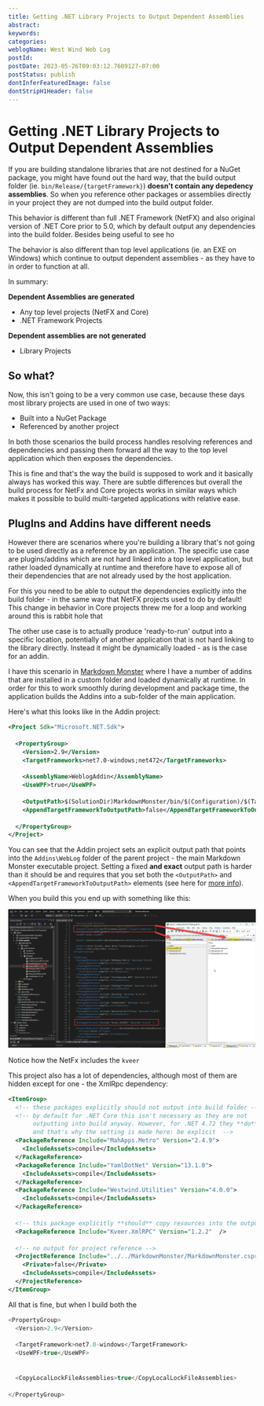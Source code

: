 ```yaml
---
title: Getting .NET Library Projects to Output Dependent Assemblies
abstract: 
keywords: 
categories: 
weblogName: West Wind Web Log
postId: 
postDate: 2023-05-26T09:03:12.7609127-07:00
postStatus: publish
dontInferFeaturedImage: false
dontStripH1Header: false
---
```

# Getting .NET Library Projects to Output Dependent Assemblies

If you are building standalone libraries that are not destined for a NuGet package, you might have found out the hard way, that the build output folder (ie. `bin/Release/{targetFramework}`) **doesn't contain any depedency assemblies**. So when you reference other packages or assemblies directly in your project they are not dumped into the build output folder.

This behavior is different than full .NET Framework (NetFX) and also original version of .NET Core prior to 5.0,  which by default output any dependencies into the build folder. Besides being useful to see ho

The behavior is also different than top level applications (ie. an EXE on Windows) which continue to output dependent assemblies - as they have to in order to function at all.

In summary:

**Dependent Assemblies are generated**

* Any top level projects (NetFX and Core)
* .NET Framework Projects

**Dependent assemblies are not generated**

* Library Projects

## So what?
Now, this isn't going to be a very common use case, because these days most library projects are used in one of two ways:

* Built into a NuGet Package
* Referenced by another project

In both those scenarios the build process handles resolving references and dependencies and passing them forward all the way to the top level application which then exposes the dependencies. 

This is fine and that's the way the build is supposed to work and it basically always has worked this way. There are subtle differences but overall the build process for NetFx and Core projects works in similar ways which makes it possible to build multi-targeted applications with relative ease.

## PlugIns and Addins have different needs
However there are scenarios where you're building a library that's not going to be used directly as a reference by an application. The specific use case are plugins/addins which are not hard linked into a top level application, but rather loaded dynamically at runtime and therefore have to expose all of their dependencies that are not already used by the host application.

For this you need to be able to output the dependencies explicitly into the build folder - in the same way that NetFX projects used to do by default! This change in behavior in Core projects threw me for a loop and working around this is rabbit hole that 

The other use case is to actually produce 'ready-to-run' output into a specific location, potentially of another application that is not hard linking to the library directly. Instead it might be dynamically loaded - as is the case for an addin.

I have this scenario in [Markdown Monster](https://markdownmonster.west-wind.com) where I have a number of addins that are installed in a custom folder and loaded dynamically at runtime. In order for this to work smoothly during development and package time, the application builds the Addins into a sub-folder of the main application. 

Here's what this looks like in the Addin project:

```xml
<Project Sdk="Microsoft.NET.Sdk">

  <PropertyGroup>
    <Version>2.9</Version>
    <TargetFrameworks>net7.0-windows;net472</TargetFrameworks>
    
    <AssemblyName>WeblogAddin</AssemblyName>
    <UseWPF>true</UseWPF>
    
    <OutputPath>$(SolutionDir)MarkdownMonster/bin/$(Configuration)/$(TargetFramework)/Addins/Weblog</OutputPath>
    <AppendTargetFrameworkToOutputPath>false</AppendTargetFrameworkToOutputPath>
    
  </PropertyGroup>
</Project>  
```

You can see that the Addin project sets an explicit output path that points into the `Addins\WebLog` folder of the parent project - the main Markdown Monster executable project. Setting a fixed **and exact** output path is harder than it should be and requires that you set both the `<OutputPath>` and `<AppendTargetFrameworkToOutputPath>` elements (see here for [more info](https://weblog.west-wind.com/posts/2023/Apr/21/Setting-an-Absolute-Output-Path-for-NET-SDK-Projects)).


When you build this you end up with something like this:

![](DIfferenceBetweenNetFxandCore.png)

Notice how the NetFx includes the `kveer`


This project also has a lot of dependencies, although most of them are hidden except for one - the XmlRpc dependency:

```xml
<ItemGroup>
  <!-- these packages explicitly should not output into build folder -->
  <!-- by default for .NET Core this isn't necessary as they are not
       outputting into build anyway. However, for .NET 4.72 they **do** 
       and that's why the setting is made here: be explicit  -->
  <PackageReference Include="MahApps.Metro" Version="2.4.9">
    <IncludeAssets>compile</IncludeAssets>
  </PackageReference>
  <PackageReference Include="YamlDotNet" Version="13.1.0">
    <IncludeAssets>compile</IncludeAssets>
  </PackageReference>
  <PackageReference Include="Westwind.Utilities" Version="4.0.0">
    <IncludeAssets>compile</IncludeAssets>
  </PackageReference>
  
  <!-- this package explicitly **should** copy resources into the output folder -->
  <PackageReference Include="Kveer.XmlRPC" Version="1.2.2"  />

  <!-- no output for project reference -->
  <ProjectReference Include="../../MarkdownMonster/MarkdownMonster.csproj">
    <Private>false</Private>
    <IncludeAssets>compile</IncludeAssets>
  </ProjectReference>
</ItemGroup>
```


All that is fine, but when I build both the 


```csharp
<PropertyGroup>
  <Version>2.9</Version>

  <TargetFramework>net7.0-windows</TargetFramework>
  <UseWPF>true</UseWPF>
  

  <CopyLocalLockFileAssemblies>true</CopyLocalLockFileAssemblies>

</PropertyGroup>
```

  
